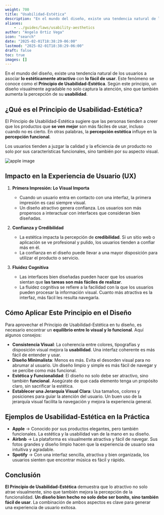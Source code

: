 ```yaml
---
weight: 700
title: "Usabilidad-Estética"
description: "En el mundo del diseño, existe una tendencia natural de los usuarios a asociar lo estéticamente atractivo con lo fácil de usar. Este fenómeno se conoce como el Principio de Usabilidad-Estética."
aliases:
    - ../guides/laws/usability-aesthetics
author: "Angelo Ortiz Vega"
icon: "search"
date: "2025-02-01T18:38:29-06:00"
lastmod: "2025-02-01T18:38:29-06:00"
draft: false
toc: true
images: []
---
```



En el mundo del diseño, existe una tendencia natural de los usuarios a asociar **lo estéticamente atractivo** con **lo fácil de usar**. Este fenómeno se conoce como el **Principio de Usabilidad-Estética**. Según este principio, un diseño visualmente agradable no solo captura la atención, sino que también aumenta la percepción de su **usabilidad**.

## ¿Qué es el Principio de Usabilidad-Estética?  

El Principio de Usabilidad-Estética sugiere que las personas tienden a creer que los productos que **se ven mejor** son más fáciles de usar, incluso cuando no es cierto. En otras palabras, la **percepción estética** influye en la **percepción funcional**.  

Los usuarios tienden a juzgar la calidad y la eficiencia de un producto no solo por sus características funcionales, sino también por su aspecto visual.  


![apple image](https://res.cloudinary.com/dek4evg4t/image/upload/v1738700424/ux-arc/appl.png)


## Impacto en la Experiencia de Usuario (UX)  

1. **Primera Impresión: Lo Visual Importa**
   - Cuando un usuario entra en contacto con una interfaz, la primera impresión es casi siempre visual.  
   - Un diseño atractivo genera confianza. Los usuarios son más propensos a interactuar con interfaces que consideran bien diseñadas.

2. **Confianza y Credibilidad**
   - La estética impacta la percepción de **credibilidad**. Si un sitio web o aplicación se ve profesional y pulido, los usuarios tienden a confiar más en él.  
   - La confianza en el diseño puede llevar a una mayor disposición para utilizar el producto o servicio.

3. **Fluidez Cognitiva**
   - Las interfaces bien diseñadas pueden hacer que los usuarios sientan que **las tareas son más fáciles de realizar**.  
   - La fluidez cognitiva se refiere a la facilidad con la que los usuarios pueden procesar la información visual. Cuanto más atractiva es la interfaz, más fácil les resulta navegarla.

## Cómo Aplicar Este Principio en el Diseño  

Para aprovechar el Principio de Usabilidad-Estética en tu diseño, es necesario encontrar un **equilibrio entre lo visual y lo funcional**. Aquí algunos consejos:  

- **Consistencia Visual**: La coherencia entre colores, tipografías y disposición visual mejora la **usabilidad**. Una interfaz coherente es más fácil de entender y usar.  
- **Diseño Minimalista**: Menos es más. Evita el desorden visual para no abrumar al usuario. Un diseño limpio y simple es más fácil de navegar y se percibe como más funcional.
- **Estética y Funcionalidad**: El diseño no solo debe ser atractivo, sino también **funcional**. Asegúrate de que cada elemento tenga un propósito claro, sin sacrificar la estética. 
- **Establecer una Jerarquía Visual Clara**: Usa tamaños, colores y posiciones para guiar la atención del usuario. Un buen uso de la jerarquía visual facilita la navegación y mejora la experiencia general.

## Ejemplos de Usabilidad-Estética en la Práctica

- **Apple** → Conocido por sus productos elegantes, pero también funcionales. La estética y la usabilidad van de la mano en su diseño.  
- **Airbnb** → La plataforma es visualmente atractiva y fácil de navegar. Sus fotos grandes y diseño limpio hacen que la experiencia de usuario sea intuitiva y agradable.  
- **Spotify** → Con una interfaz sencilla, atractiva y bien organizada, los usuarios sienten que encontrar música es fácil y rápido.

## Conclusión

**El Principio de Usabilidad-Estética** demuestra que lo atractivo no solo atrae visualmente, sino que también mejora la percepción de la funcionalidad.  **Un diseño bien hecho no solo debe ser bonito, sino también fácil de usar**.  La combinación de ambos aspectos es clave para generar una experiencia de usuario exitosa.

